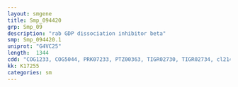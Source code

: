 ```yaml
---
layout: smgene
title: Smp_094420
grp: Smp_09
description: "rab GDP dissociation inhibitor beta"
smp: Smp_094420.1
uniprot: "G4VC25"
length:  1344
cdd: "COG1233, COG5044, PRK07233, PTZ00363, TIGR02730, TIGR02734, cl21454, pfam00996"
kk: K17255
categories: sm
---
```

